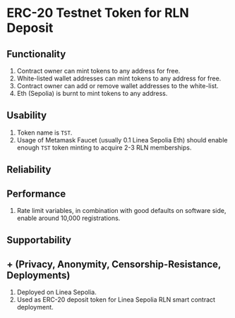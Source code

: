 # ERC-20 Testnet Token for RLN Deposit

## Functionality

1. Contract owner can mint tokens to any address for free.
2. White-listed wallet addresses can mint tokens to any address for free.
3. Contract owner can add or remove wallet addresses to the white-list.
4. Eth (Sepolia) is burnt to mint tokens to any address.

## Usability

1. Token name is `TST`.
2. Usage of Metamask Faucet (usually 0.1 Linea Sepolia Eth) should enable enough `TST` token minting to acquire 2-3 RLN memberships.

## Reliability

## Performance

1. Rate limit variables, in combination with good defaults on software side, enable around 10,000 registrations.

## Supportability

## + (Privacy, Anonymity, Censorship-Resistance, Deployments)

1. Deployed on Linea Sepolia.
2. Used as ERC-20 deposit token for Linea Sepolia RLN smart contract deployment.